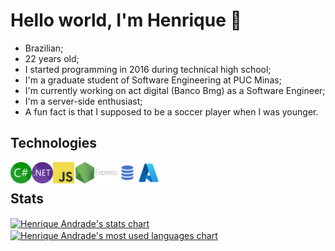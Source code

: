 # Hello world, I'm Henrique 👋

- Brazilian;
- 22 years old;
- I started programming in 2016 during technical high school;
- I'm a graduate student of Software Engineering at PUC Minas;
- I'm currently working on act digital (Banco Bmg) as a Software Engineer;
- I'm a server-side enthusiast;
- A fun fact is that I supposed to be a soccer player when I was younger.

## Technologies

<img align="left" alt="C#" height="34" src="https://raw.githubusercontent.com/github/explore/80688e429a7d4ef2fca1e82350fe8e3517d3494d/topics/csharp/csharp.png"/>

<img align="left" alt=".NET" height="34" src="https://raw.githubusercontent.com/github/explore/80688e429a7d4ef2fca1e82350fe8e3517d3494d/topics/dotnet/dotnet.png"/>

<img align="left" alt="JavaScript" height="34" src="https://raw.githubusercontent.com/github/explore/80688e429a7d4ef2fca1e82350fe8e3517d3494d/topics/javascript/javascript.png"/>

<img align="left" alt="Node.js" height="34" src="https://raw.githubusercontent.com/github/explore/80688e429a7d4ef2fca1e82350fe8e3517d3494d/topics/nodejs/nodejs.png"/>

<img align="left" alt="Express" height="34" src="https://raw.githubusercontent.com/github/explore/80688e429a7d4ef2fca1e82350fe8e3517d3494d/topics/express/express.png"/>

<img align="left" alt="SQL" height="34" src="https://raw.githubusercontent.com/github/explore/80688e429a7d4ef2fca1e82350fe8e3517d3494d/topics/sql/sql.png"/>

<img align="left" alt="Azure" height="34" src="https://raw.githubusercontent.com/github/explore/80688e429a7d4ef2fca1e82350fe8e3517d3494d/topics/azure/azure.png"/>

<br/>

## Stats

<a href="https://github.com/anuraghazra/github-readme-stats">
    <img align="center" alt="Henrique Andrade's stats chart" src="https://github-readme-stats.vercel.app/api?username=henriquecrz&count_private=true&show_icons=true&theme=dark&hide_title=true&hide_rank=true"/>
</a>

<a href="https://github.com/anuraghazra/github-readme-stats">
    <img align="center" alt="Henrique Andrade's most used languages chart" src="https://github-readme-stats.vercel.app/api/top-langs/?username=henriquecrz&layout=compact&theme=dark&hide=java"/>
</a>
